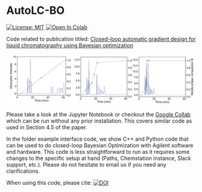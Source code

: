 # AutoLC-BO

[![License: MIT](https://img.shields.io/badge/License-MIT-yellow.svg)](https://opensource.org/licenses/MIT)
[![Open In Colab](https://colab.research.google.com/assets/colab-badge.svg)](https://colab.research.google.com/drive/1ebAcH8z0IRuR3kD7Kus-ZLIVqaUKVljo?usp=sharing)

Code related to publication titled: [Closed-loop automatic gradient design for liquid chromatography using Bayesian optimization](https://chemrxiv.org/engage/chemrxiv/article-details/62e2a383e7fc8f9e388caabc)

<img src="/figures/example.png" width="1000"/>

Please take a look at the Jupyter Notebook or checkout the [Google Collab](https://colab.research.google.com/drive/1ebAcH8z0IRuR3kD7Kus-ZLIVqaUKVljo?usp=sharing) which can be run without any prior installation. This covers similar code as used in Section 4.5 of the paper.

In the folder example interface code, we show C++ and Python code that can be used to do closed-loop Bayesian Optimization with Agilent software and hardware. This code is less straightforward to run as it requires some changes to the specific setup at hand (Paths, Chemstation instance, Slack support, etc.). Please do not hesitate to email us if you need any clarifications.

When using this code, please cite: [![DOI](https://zenodo.org/badge/doi/10.5281/zenodo.4018965.svg)](https://doi.org/10.1016/j.aca.2023.340789) 
